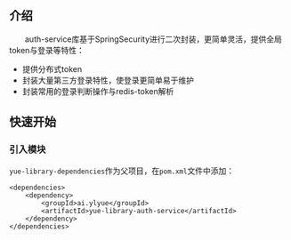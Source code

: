 ## 介绍
　　auth-service库基于SpringSecurity进行二次封装，更简单灵活，提供全局token与登录等特性：
- 提供分布式token
- 封装大量第三方登录特性，使登录更简单易于维护
- 封装常用的登录判断操作与redis-token解析

## 快速开始
### 引入模块
`yue-library-dependencies`作为父项目，在`pom.xml`文件中添加：
``` pom
<dependencies>
	<dependency>
		<groupId>ai.ylyue</groupId>
		<artifactId>yue-library-auth-service</artifactId>
	</dependency>
</dependencies>
```